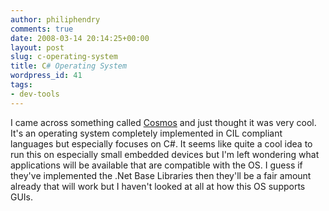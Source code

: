 ```yaml
---
author: philiphendry
comments: true
date: 2008-03-14 20:14:25+00:00
layout: post
slug: c-operating-system
title: C# Operating System
wordpress_id: 41
tags:
- dev-tools
---
```


I came across something called [Cosmos](http://gocosmos.org/index.EN.aspx) and just thought it was very cool. It's an operating system completely implemented in CIL compliant languages but especially focuses on C#. It seems like quite a cool idea to run this on especially small embedded devices but I'm left wondering what applications will be available that are compatible with the OS. I guess if they've implemented the .Net Base Libraries then they'll be a fair amount already that will work but I haven't looked at all at how this OS supports GUIs.
